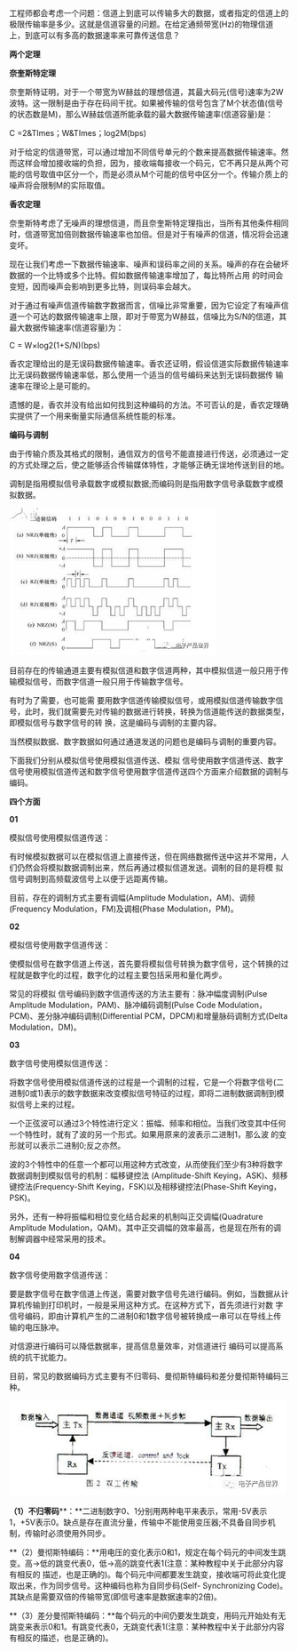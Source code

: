 工程师都会考虑一个问题：信道上到底可以传输多大的数据，或者指定的信道上的极限传输率是多少。这就是信道容量的问题。在给定通频带宽(Hz)的物理信道上，到底可以有多高的数据速率来可靠传送信息？



**两个定理**

**奈奎斯特定理**

奈奎斯特证明，对于一个带宽为W赫兹的理想信道，其最大码元(信号)速率为2W波特。这一限制是由于存在码间干扰。如果被传输的信号包含了M个状态值(信号的状态数是M)，那么W赫兹信道所能承载的最大数据传输速率(信道容量)是：

C =2&TImes；W&TImes；log2M(bps)

对于给定的信道带宽，可以通过增加不同信号单元的个数来提高数据传输速率。然而这样会增加接收端的负担，因为，接收端每接收一个码元，它不再只是从两个可能的信号取值中区分一个，而是必须从M个可能的信号中区分一个。传输介质上的噪声将会限制M的实际取值。

**香农定理**

奈奎斯特考虑了无噪声的理想信道，而且奈奎斯特定理指出，当所有其他条件相同时，信道带宽加倍则数据传输速率也加倍。但是对于有噪声的信道，情况将会迅速变坏。

现在让我们考虑一下数据传输速率、噪声和误码率之间的关系。噪声的存在会破坏数据的一个比特或多个比特。假如数据传输速率增加了，每比特所占用 的时间会变短，因而噪声会影响到更多比特，则误码率会越大。

对于通过有噪声信道传输数字数据而言，信噪比非常重要，因为它设定了有噪声信道一个可达的数据传输速率上限，即对于带宽为W赫兹，信噪比为S/N的信道，其最大数据传输速率(信道容量)为：

C = W×log2(1+S/N)(bps)

香农定理给出的是无误码数据传输速率。香农还证明，假设信道实际数据传输速率比无误码数据传输速率低，那么使用一个适当的信号编码来达到无误码数据传 输速率在理论上是可能的。

遗憾的是，香农并没有给出如何找到这种编码的方法。不可否认的是，香农定理确实提供了一个用来衡量实际通信系统性能的标准。



**编码与调制**

由于传输介质及其格式的限制，通信双方的信号不能直接进行传送，必须通过一定的方式处理之后，使之能够适合传输媒体特性，才能够正确无误地传送到目的地。

调制是指用模拟信号承载数字或模拟数据;而编码则是指用数字信号承载数字或模拟数据。

![img](images01-01\01-24.jpg)

目前存在的传输通道主要有模拟信道和数字信道两种，其中模拟信道一般只用于传输模拟信号，而数字信道一般只用于传输数字信号。

有时为了需要，也可能需 要用数字信道传输模拟信号，或用模拟信道传输数字信号，此时，我们就需要先对传输的数据进行转换，转换为信道能传送的数据类型，即模拟信号与数字信号的转 换，这是编码与调制的主要内容。

当然模拟数据、数字数据如何通过通道发送的问题也是编码与调制的重要内容。

下面我们分别从模拟信号使用模拟信道传送、模拟 信号使用数字信道传送、数字信号使用模拟信道传送和数字信号使用数字信道传送四个方面来介绍数据的调制与编码。

**四个方面**

**01**

模拟信号使用模拟信道传送：

有时候模拟数据可以在模拟信道上直接传送，但在网络数据传送中这并不常用，人们仍然会将模拟数据调制出来，然后再通过模拟信道发送。调制的目的是将模 拟信号调制到高频载波信号上以便于远距离传输。

目前，存在的调制方式主要有调幅(Amplitude Modulation，AM)、调频(Frequency Modulation，FM)及调相(Phase Modulation，PM)。

**02**

模拟信号使用数字信道传送：

使模拟信号在数字信道上传送，首先要将模拟信号转换为数字信号，这个转换的过程就是数字化的过程，数字化的过程主要包括采用和量化两步。

常见的将模拟 信号编码到数字信道传送的方法主要有：脉冲幅度调制(Pulse Amplitude Modulation，PAM)、脉冲编码调制(Pulse Code Modulation，PCM)、差分脉冲编码调制(Differential PCM，DPCM)和增量脉码调制方式(Delta Modulation，DM)。

**03**

数字信号使用模拟信道传送：

将数字信号使用模拟信道传送的过程是一个调制的过程，它是一个将数字信号(二进制0或1)表示的数字数据来改变模拟信号特征的过程，即将二进制数据调制到模拟信号上来的过程。

一个正弦波可以通过3个特性进行定义：振幅、频率和相位。当我们改变其中任何一个特性时，就有了波的另一个形式。如果用原来的波表示二进制1，那么波 的变形就可以表示二进制0;反之亦然。

波的3个特性中的任意一个都可以用这种方式改变，从而使我们至少有3种将数字数据调制到模拟信号的机制：幅移键控法 (Amplitude-Shift Keying，ASK)、频移键控法(Frequency-Shift Keying，FSK)以及相移键控法(Phase-Shift Keying，PSK)。

另外，还有一种将振幅和相位变化结合起来的机制叫正交调幅(Quadrature Amplitude Modulation，QAM)。其中正交调幅的效率最高，也是现在所有的调制解调器中经常采用的技术。

**04**

数字信号使用数字信道传送：

要是数字信号在数字信道上传送，需要对数字信号先进行编码。例如，当数据从计算机传输到打印机时，一般是采用这种方式。在这种方式下，首先须进行对数 字信号编码，即由计算机产生的二进制0和1数字信号被转换成一串可以在导线上传输的电压脉冲。

对信源进行编码可以降低数据率，提高信息量效率，对信道进行 编码可以提高系统的抗干扰能力。

目前，常见的数据编码方式主要有不归零码、曼彻斯特编码和差分曼彻斯特编码三种。

![img](images01-01\01-25.jpg)

**（1）不归零码****：**二进制数字0、1分别用两种电平来表示，常用-5V表示1，+5V表示0。缺点是存在直流分量，传输中不能使用变压器;不具备自同步机制，传输时必须使用外同步。

**（2）曼彻斯特编码：**用电压的变化表示0和1，规定在每个码元的中间发生跳变。高→低的跳变代表0，低→高的跳变代表1(注意：某种教程中关于此部分内容有相反的 描述，也是正确的)。每个码元中间都要发生跳变，接收端可将此变化提取出来，作为同步信号。这种编码也称为自同步码(Self- Synchronizing Code)。其缺点是需要双倍的传输带宽(即信号速率是数据速率的2倍)。

**（3）差分曼彻斯特编码：**每个码元的中间仍要发生跳变，用码元开始处有无跳变来表示0和1。有跳变代表0，无跳变代表1(注意：某种教程中关于此部分内容有相反的描述，也是正确的)。